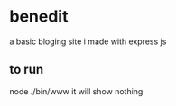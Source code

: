# benedit

a basic bloging site i made with express js


## to run

node ./bin/www
it will show nothing
